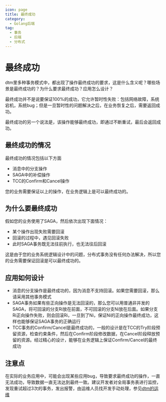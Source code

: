 ```yaml
---
icon: page
title: 最终成功
category:
  - Golang后端
tag:
  - 事务
  - 后端
  - 分布式
---
```

# 最终成功

dtm里多种事务模式中，都出现了操作最终成功的要求，这是什么含义呢？哪些场景是最终成功的？为什么要求最终成功？应用怎么设计？

最终成功并不是说要保证100%的成功，它允许暂时性失败：包括网络故障，系统宕机，系统bug；但是一旦暂时性的问题解决之后，在业务恢复之后，需要返回成功。

最终成功的另一个说法是，该操作能够最终成功，即通过不断重试，最后会返回成功。

## 最终成功的情况

最终成功的情况包括以下方面

* 消息中的分支操作
* SAGA中的补偿操作
* TCC的Confirm和Cancel操作

您的业务需要保证以上的操作，在业务逻辑上是可以最终成功的。

## 为什么要最终成功

假如您的业务使用了SAGA，然后依次出现下面情况：

* 某个操作出现失败需要回滚
* 回滚的过程中，遇见回滚失败
* 此时SAGA事务既无法往前执行，也无法往后回滚

这是由于您的业务系统逻辑设计中的问题，分布式事务没有任何办法解决，所以您的业务需要保证回滚是可以最终成功的。

## 应用如何设计

* 消息的分支操作是最终成功的，因为消息不支持回滚。如果您需要回滚，那么请采用其他事务模式
* SAGA事务如果有些正向操作是无法回滚的，那么您可以用普通非并发的SAGA，将可回滚的分支Ri放在前面，不可回滚的分支Ni放在后面。如果分支Ri正向操作失败，则会回滚Ri，一旦到了Ni，保证Ni的正向操作最终成功，这样也能够保证SAGA事务的正确运行
* TCC事务的Confirm/Cancel是最终成功的，一般的设计是在TCC的Try阶段预留资源，检查约束条件，然后在Confirm阶段修改数据，在Cancel阶段释放预留的资源。经过精心的设计，能够在业务逻辑上保证Confirm/Cancel的最终成功

## 注意点

在实际的业务应用中，可能会出现某些应用bug，导致要求最终成功的操作，一直无法成功，导致数据一直无法达到最终一致。建议开发者对全局事务表进行监控，发现重试超过3次的事务，发出报警，由运维人员找开发手动处理，参见[dtm的运维](https://dtm.pub/deploy/maintain.html)
